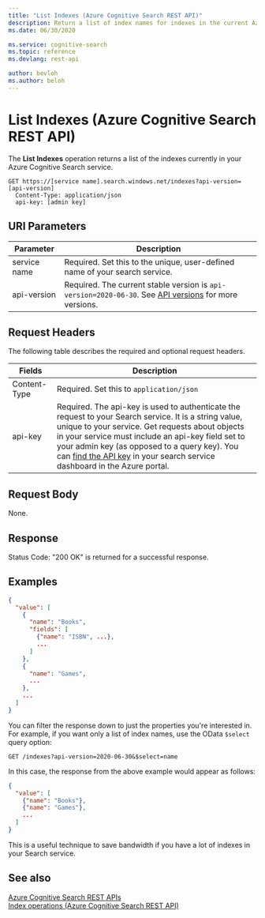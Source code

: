 ```yaml
---
title: "List Indexes (Azure Cognitive Search REST API)"
description: Return a list of index names for indexes in the current Azure Cognitive Search service.
ms.date: 06/30/2020

ms.service: cognitive-search
ms.topic: reference
ms.devlang: rest-api

author: bevloh
ms.author: beloh
---
```

# List Indexes (Azure Cognitive Search REST API)
  The **List Indexes** operation returns a list of the indexes currently in your Azure Cognitive Search service.  

```http
GET https://[service name].search.windows.net/indexes?api-version=[api-version]  
  Content-Type: application/json  
  api-key: [admin key]  
```  

## URI Parameters

| Parameter	  | Description  | 
|-------------|--------------|
| service name | Required. Set this to the unique, user-defined name of your search service. |
| api-version | Required. The current stable version is `api-version=2020-06-30`. See [API versions](search-service-api-versions.md) for more versions.|

## Request Headers 

The following table describes the required and optional request headers.  

|Fields              |Description      |  
|--------------------|-----------------|  
|Content-Type|Required. Set this to `application/json`|  
|api-key|Required. The api-key is used to authenticate the request to your Search service. It is a string value, unique to your service. Get requests about objects in your service must include an api-key field set to your admin key (as opposed to a query key). You can [find the API key](/azure/search/search-security-api-keys#find-existing-keys) in your search service dashboard in the Azure portal.|  

## Request Body  
 None.  

## Response  
 Status Code: "200 OK" is returned for a successful response.  

## Examples

```json 
{  
  "value": [  
    {  
      "name": "Books",  
      "fields": [  
        {"name": "ISBN", ...},  
        ...  
      ]  
    },  
    {  
      "name": "Games",  
      ...  
    },  
    ...  
  ]  
}  
```  

 You can filter the response down to just the properties you're interested in. For example, if you want only a list of index names, use the OData `$select` query option:  

```http  
GET /indexes?api-version=2020-06-30&$select=name  
```  

 In this case, the response from the above example would appear as follows:  

```json
{  
  "value": [  
    {"name": "Books"},  
    {"name": "Games"},  
    ...  
  ]  
}  
```  

 This is a useful technique to save bandwidth if you have a lot of indexes in your Search service.  

## See also  
 [Azure Cognitive Search REST APIs](index.md)   
 [Index operations &#40;Azure Cognitive Search REST API&#41;](index-operations.md)  
